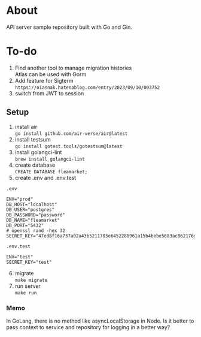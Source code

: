 # About

API server sample repository built with Go and Gin.

# To-do

1. Find another tool to manage migration histories  
   Atlas can be used with Gorm
2. Add feature for Sigterm
   `https://oiasnak.hatenablog.com/entry/2023/09/10/003752`
3. switch from JWT to session

## Setup

1. install air  
   `go install github.com/air-verse/air@latest`
2. install testsum  
   `go install gotest.tools/gotestsum@latest`
3. install golangci-lint  
   `brew install golangci-lint`
4. create database  
   `CREATE DATABASE fleamarket;`
5. create .env and .env.test

`.env`

```
ENV="prod"
DB_HOST="localhost"
DB_USER="postgres"
DB_PASSWORD="password"
DB_NAME="fleamarket"
DB_PORT="5432"
# openssl rand -hex 32
SECRET_KEY="47ed8f16a737a02a43b5211703e6452288961a15b4bebe5683ac862176df515b"
```

`.env.test`

```
ENV="test"
SECRET_KEY="test"
```

6. migrate  
   `make migrate`
7. run server  
   `make run`

### Memo

In GoLang, there is no method like asyncLocalStorage in Node. Is it better to pass context to service and repository for logging in a better way?
